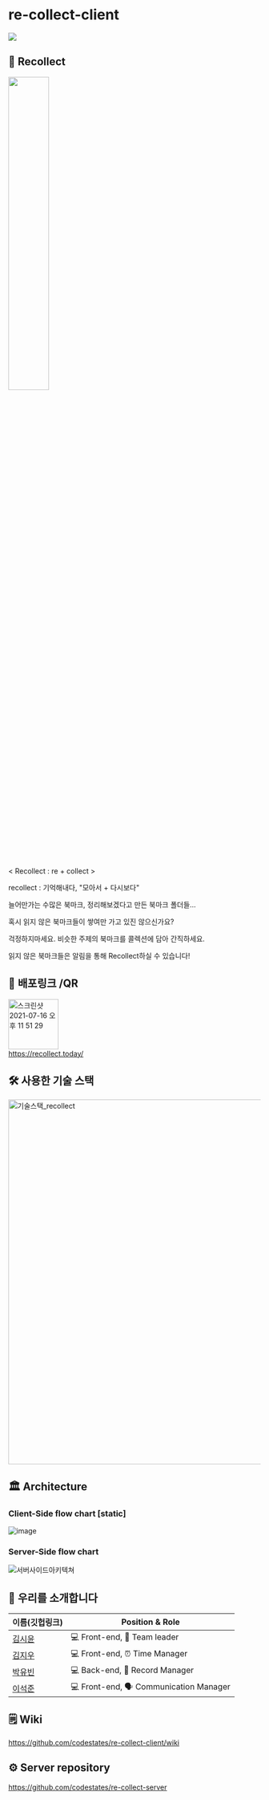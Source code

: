 # re-collect-client
<img src="https://img.shields.io/badge/PROJECT-RECOLLECT-blue?style=for-the-badge" >

## 📝 Recollect
<img src="https://user-images.githubusercontent.com/54028005/126041791-3f960801-0a06-4e11-a544-58784c02062c.png" width="40%">

< Recollect : re + collect > <br />

recollect : 기억해내다, "모아서  + 다시보다" <br />

늘어만가는 수많은 북마크, 정리해보겠다고 만든 북마크 폴더들... <br />

혹시 읽지 않은 북마크들이 쌓여만 가고 있진 않으신가요? <br />

걱정하지마세요. 비슷한 주제의 북마크를 콜렉션에 담아 간직하세요.<br />

읽지 않은 북마크들은 알림을 통해 Recollect하실 수 있습니다!

## 📎 배포링크 /QR

<img width="100" alt="스크린샷 2021-07-16 오후 11 51 29" src="https://user-images.githubusercontent.com/54028005/126044174-8749994f-1a3a-4570-bdee-a4f88ebf0a35.png"> <br />
https://recollect.today/

## 🛠 사용한 기술 스택
<!-- ### 프론트

<img src="https://img.shields.io/badge/FRONT-HTML5-orange?style=for-the-badge&logo=html5" >
<img src="https://img.shields.io/badge/FRONT-SCSS-pink?style=for-the-badge&logo=sass" ><img src="https://img.shields.io/badge/FRONT-JAVASCRIPT-yellow?style=for-the-badge&logo=javascript" > <img src="https://img.shields.io/badge/FRONT-REACTHOOKS-skyblue?style=for-the-badge&logo=react" >
<img src="https://img.shields.io/badge/FRONT-REACTROUTER-skyblue?style=for-the-badge&logo=react" >
<img src="https://img.shields.io/badge/FRONT-REDUX-blueviolet?style=for-the-badge&logo=redux" >
<img src="https://img.shields.io/badge/FRONT-AXIOS-lightgrey?style=for-the-badge&logo=axios" >


### 백

<img src="https://img.shields.io/badge/BACK-NODE.JS-teal?style=for-the-badge&logo=nodedotjs" > 
<img src="https://img.shields.io/badge/BACK-EXPRESS-white?style=for-the-badge" >
<img src="https://img.shields.io/badge/BACK-SEQUELIZE-skyblue?style=for-the-badge&logo=sequelize" >
<img src="https://img.shields.io/badge/BACK-Mysql-orange?style=for-the-badge&logo=mysql" >
<img src="https://img.shields.io/badge/BACK-JWT-black?style=for-the-badge&logo=jwt" >

### 배포 -->



<img width="727" alt="기술스택_recollect" src="https://user-images.githubusercontent.com/54028005/126042945-6b6185b0-3181-423f-806b-8dc64ef62c4e.png">

## 🏛 Architecture

### Client-Side flow chart [static]
![image](https://user-images.githubusercontent.com/66819143/123535546-79303700-d75f-11eb-87ba-5fbd80efbeda.png)

### Server-Side flow chart
![서버사이드아키텍쳐](https://user-images.githubusercontent.com/54028005/126043590-be3230c2-7d8d-4cba-971a-598d6f26f1fd.png)

## 🌝 우리를 소개합니다
| 이름(깃헙링크) | Position & Role|
| ------- | ----- |
| [김시윤](https://github.com/siyooonkim) | 💻 Front-end, 🌟 Team leader|
| [김지우](https://github.com/zuzokim) | 💻 Front-end, ⏰ Time Manager |
| [박유빈](https://github.com/Justicexx0099) | 💻 Back-end, 📝 Record Manager |
| [이석준](https://github.com/CodingGorani) | 💻 Front-end, 🗣 Communication Manager |

## 🗒 Wiki
https://github.com/codestates/re-collect-client/wiki
## ⚙️ Server repository
https://github.com/codestates/re-collect-server

